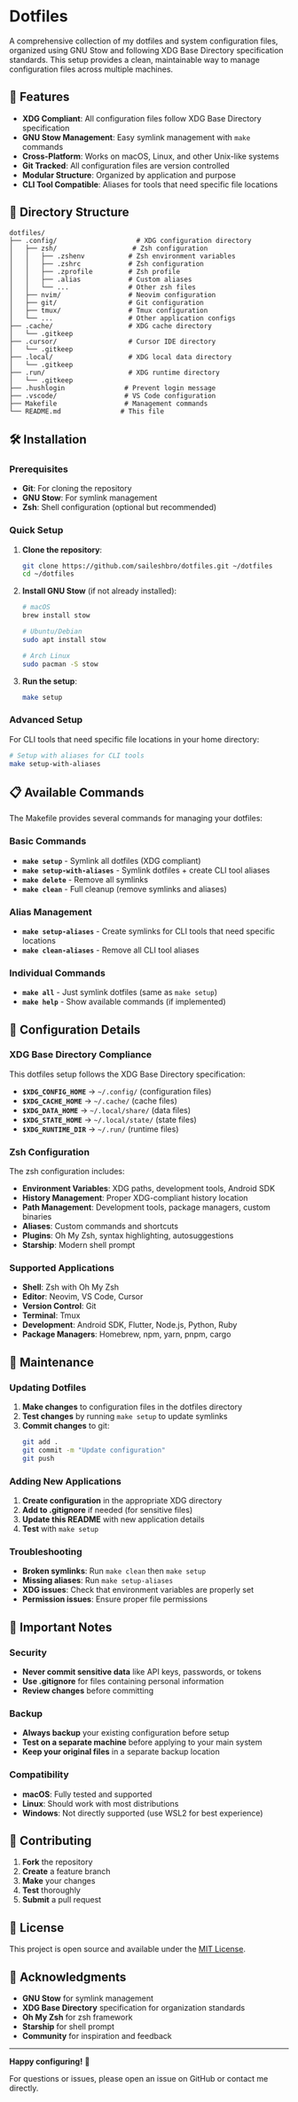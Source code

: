 # Dotfiles

A comprehensive collection of my dotfiles and system configuration files, organized using GNU Stow and following XDG Base Directory specification standards. This setup provides a clean, maintainable way to manage configuration files across multiple machines.

## 🚀 Features

- **XDG Compliant**: All configuration files follow XDG Base Directory specification
- **GNU Stow Management**: Easy symlink management with `make` commands
- **Cross-Platform**: Works on macOS, Linux, and other Unix-like systems
- **Git Tracked**: All configuration files are version controlled
- **Modular Structure**: Organized by application and purpose
- **CLI Tool Compatible**: Aliases for tools that need specific file locations

## 📁 Directory Structure

```
dotfiles/
├── .config/                    # XDG configuration directory
│   ├── zsh/                   # Zsh configuration
│   │   ├── .zshenv           # Zsh environment variables
│   │   ├── .zshrc            # Zsh configuration
│   │   ├── .zprofile         # Zsh profile
│   │   ├── .alias            # Custom aliases
│   │   └── ...               # Other zsh files
│   ├── nvim/                 # Neovim configuration
│   ├── git/                  # Git configuration
│   ├── tmux/                 # Tmux configuration
│   └── ...                   # Other application configs
├── .cache/                   # XDG cache directory
│   └── .gitkeep
├── .cursor/                  # Cursor IDE directory
│   └── .gitkeep
├── .local/                   # XDG local data directory
│   └── .gitkeep
├── .run/                     # XDG runtime directory
│   └── .gitkeep
├── .hushlogin               # Prevent login message
├── .vscode/                 # VS Code configuration
├── Makefile                 # Management commands
└── README.md               # This file
```

## 🛠️ Installation

### Prerequisites

- **Git**: For cloning the repository
- **GNU Stow**: For symlink management
- **Zsh**: Shell configuration (optional but recommended)

### Quick Setup

1. **Clone the repository**:
   ```bash
   git clone https://github.com/saileshbro/dotfiles.git ~/dotfiles
   cd ~/dotfiles
   ```

2. **Install GNU Stow** (if not already installed):
   ```bash
   # macOS
   brew install stow

   # Ubuntu/Debian
   sudo apt install stow

   # Arch Linux
   sudo pacman -S stow
   ```

3. **Run the setup**:
   ```bash
   make setup
   ```

### Advanced Setup

For CLI tools that need specific file locations in your home directory:

```bash
# Setup with aliases for CLI tools
make setup-with-aliases
```

## 📋 Available Commands

The Makefile provides several commands for managing your dotfiles:

### Basic Commands

- **`make setup`** - Symlink all dotfiles (XDG compliant)
- **`make setup-with-aliases`** - Symlink dotfiles + create CLI tool aliases
- **`make delete`** - Remove all symlinks
- **`make clean`** - Full cleanup (remove symlinks and aliases)

### Alias Management

- **`make setup-aliases`** - Create symlinks for CLI tools that need specific locations
- **`make clean-aliases`** - Remove all CLI tool aliases

### Individual Commands

- **`make all`** - Just symlink dotfiles (same as `make setup`)
- **`make help`** - Show available commands (if implemented)

## 🔧 Configuration Details

### XDG Base Directory Compliance

This dotfiles setup follows the XDG Base Directory specification:

- **`$XDG_CONFIG_HOME`** → `~/.config/` (configuration files)
- **`$XDG_CACHE_HOME`** → `~/.cache/` (cache files)
- **`$XDG_DATA_HOME`** → `~/.local/share/` (data files)
- **`$XDG_STATE_HOME`** → `~/.local/state/` (state files)
- **`$XDG_RUNTIME_DIR`** → `~/.run/` (runtime files)

### Zsh Configuration

The zsh configuration includes:

- **Environment Variables**: XDG paths, development tools, Android SDK
- **History Management**: Proper XDG-compliant history location
- **Path Management**: Development tools, package managers, custom binaries
- **Aliases**: Custom commands and shortcuts
- **Plugins**: Oh My Zsh, syntax highlighting, autosuggestions
- **Starship**: Modern shell prompt

### Supported Applications

- **Shell**: Zsh with Oh My Zsh
- **Editor**: Neovim, VS Code, Cursor
- **Version Control**: Git
- **Terminal**: Tmux
- **Development**: Android SDK, Flutter, Node.js, Python, Ruby
- **Package Managers**: Homebrew, npm, yarn, pnpm, cargo

## 🔄 Maintenance

### Updating Dotfiles

1. **Make changes** to configuration files in the dotfiles directory
2. **Test changes** by running `make setup` to update symlinks
3. **Commit changes** to git:
   ```bash
   git add .
   git commit -m "Update configuration"
   git push
   ```

### Adding New Applications

1. **Create configuration** in the appropriate XDG directory
2. **Add to .gitignore** if needed (for sensitive files)
3. **Update this README** with new application details
4. **Test** with `make setup`

### Troubleshooting

- **Broken symlinks**: Run `make clean` then `make setup`
- **Missing aliases**: Run `make setup-aliases`
- **XDG issues**: Check that environment variables are properly set
- **Permission issues**: Ensure proper file permissions

## 🚨 Important Notes

### Security

- **Never commit sensitive data** like API keys, passwords, or tokens
- **Use .gitignore** for files containing personal information
- **Review changes** before committing

### Backup

- **Always backup** your existing configuration before setup
- **Test on a separate machine** before applying to your main system
- **Keep your original files** in a separate backup location

### Compatibility

- **macOS**: Fully tested and supported
- **Linux**: Should work with most distributions
- **Windows**: Not directly supported (use WSL2 for best experience)

## 🤝 Contributing

1. **Fork** the repository
2. **Create** a feature branch
3. **Make** your changes
4. **Test** thoroughly
5. **Submit** a pull request

## 📄 License

This project is open source and available under the [MIT License](LICENSE).

## 🙏 Acknowledgments

- **GNU Stow** for symlink management
- **XDG Base Directory** specification for organization standards
- **Oh My Zsh** for zsh framework
- **Starship** for shell prompt
- **Community** for inspiration and feedback

---

**Happy configuring!** 🎉

For questions or issues, please open an issue on GitHub or contact me directly.
